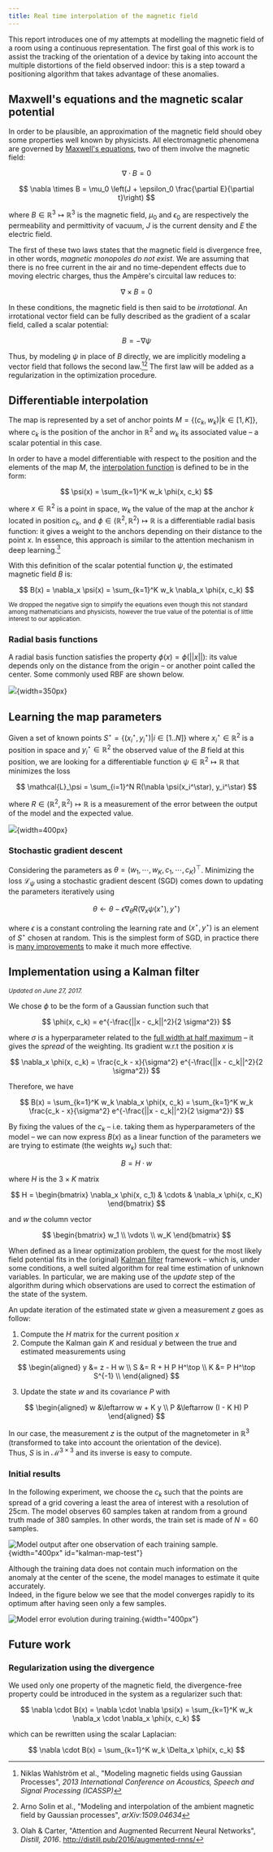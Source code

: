 ```yaml
---
title: Real time interpolation of the magnetic field
---
```


This report introduces one of my attempts at modelling the magnetic field of a 
room using a continuous representation. The first goal of this work is to assist 
the tracking of the orientation of a device by taking into account the multiple 
distortions of the field observed indoor: this is a step toward a positioning 
algorithm that takes advantage of these anomalies.

## Maxwell's equations and the magnetic scalar potential

In order to be plausible, an approximation of the magnetic field should obey 
some properties well known by physicists. All electromagnetic phenomena are 
governed by [Maxwell's 
equations](https://en.wikipedia.org/wiki/Maxwell%27s_equations#Formulation_in_SI_units_convention), 
two of them involve the magnetic field:

$$
  \nabla \cdot B = 0
$$

$$
  \nabla \times B = \mu_0 \left(J + \epsilon_0 \frac{\partial E}{\partial t}\right)
$$

where $B \in \mathbb{R}^3 \mapsto \mathbb{R}^3$ is the magnetic field, $\mu_0$ 
and $\epsilon_0$ are respectively the permeability and permittivity of vacuum, 
$J$ is the current density and $E$ the electric field. 

The first of these two laws states that the magnetic field is divergence free, 
in other words, *magnetic monopoles do not exist*. We are assuming that there is 
no free current in the air and no time-dependent effects due to moving electric 
charges, thus the Ampère's circuital law reduces to:

$$
  \nabla \times B = 0
$$

In these conditions, the magnetic field is then said to be *irrotational*. An 
irrotational vector field can be fully described as the gradient of a scalar 
field, called a scalar potential:

$$
  B = - \nabla \psi
$$

Thus, by modeling $\psi$ in place of $B$ directly, we are implicitly modeling a 
vector field that follows the second law.[^wahlstrom][^solin] The first law will 
be added as a regularization in the optimization procedure.

[^wahlstrom]: Niklas Wahlström et al., "Modeling magnetic fields using Gaussian 
  Processes", *2013 International Conference on Acoustics, Speech and Signal 
  Processing (ICASSP)*

[^solin]: Arno Solin et al., "Modeling and interpolation of the ambient magnetic 
  field by Gaussian processes", *arXiv:1509.04634*

## Differentiable interpolation

The map is represented by a set of anchor points $M = \{(c_k, w_k) | k \in [1, 
K]\}$, where $c_k$ is the position of the anchor in $\mathbb{R}^2$ and $w_k$ its 
associated value – a scalar potential in this case.

In order to have a model differentiable with respect to the position and the 
elements of the map $M$, the [interpolation function](https://en.wikipedia.org/wiki/Multivariate_interpolation) 
is defined to be in the form:

$$
  \psi(x) = \sum_{k=1}^K w_k \phi(x, c_k)
$$

where $x \in \mathbb{R}^2$ is a point in space, $w_k$ the value of the map at 
the anchor $k$ located in position $c_k$, and $\phi \in (\mathbb{R}^2, 
\mathbb{R}^2) \mapsto \mathbb{R}$ is a differentiable radial basis function: it 
gives a weight to the anchors depending on their distance to the point $x$.  In 
essence, this approach is similar to the attention mechanism in deep 
learning.[^attention]

With this definition of the scalar potential function $\psi$, the estimated 
magnetic field $B$ is:

$$
  B(x) = \nabla_x \psi(x) = \sum_{k=1}^K w_k \nabla_x \phi(x, c_k)
$$

<span style="font-size: smaller">
We dropped the negative sign to simplify the equations even though this not 
standard among mathematicians and physicists, however the true value of the 
potential is of little interest to our application.
</span>

[^attention]: Olah & Carter, "Attention and Augmented Recurrent Neural 
  Networks", *Distill, 2016*. http://distill.pub/2016/augmented-rnns/

### Radial basis functions

A radial basis function satisfies the property $\phi(x) = \phi(||x||)$: its 
value depends only on the distance from the origin – or another point called the 
center. Some commonly used RBF are shown below.

![](/media/magnetic-field-interpolation/rbf.svg){width=350px}

## Learning the map parameters

Given a set of known points $S^\star = \{ (x_i^\star, y_i^\star) | i \in [1..N] 
\}$ where $x_i^\star \in \mathbb{R}^2$ is a position in space and $y_i^\star \in 
\mathbb{R}^2$ the observed value of the $B$ field at this position, we are 
looking for a differentiable function $\psi \in \mathbb{R}^2 \mapsto \mathbb{R}$ 
that minimizes the loss

$$
  \mathcal{L}_\psi = \sum_{i=1}^N R(\nabla \psi(x_i^\star), y_i^\star)
$$

where $R \in (\mathbb{R}^2, \mathbb{R}^2) \mapsto \mathbb{R}$ is a measurement 
of the error between the output of the model and the expected value.

![](/media/magnetic-field-interpolation/magnetic-field-data.svg){width=400px}

### Stochastic gradient descent

Considering the parameters as $\theta = (w_1, \cdots, w_K, c_1, \cdots, 
c_K)^\top$. Minimizing the loss $\mathcal{L}_\psi$ using a stochastic gradient 
descent (SGD) comes down to updating the parameters iteratively using

$$
\theta \leftarrow \theta - \epsilon \nabla_\theta R(\nabla_x \psi(x^\star), 
y^\star)
$$

where $\epsilon$ is a constant controling the learning rate and $(x^\star, 
y^\star)$ is an element of $S^\star$ chosen at random. This is the simplest form 
of SGD, in practice there is [many 
improvements](http://sebastianruder.com/optimizing-gradient-descent/) to make it 
much more effective.

## Implementation using a Kalman filter
<div style="font-size: smaller; font-style: italic">
Updated on June 27, 2017.
</div>

We chose $\phi$ to be the form of a Gaussian function such that

$$
  \phi(x, c_k) = e^{-\frac{||x - c_k||^2}{2 \sigma^2}}
$$

where $\sigma$ is a hyperparameter related to the [full width at half 
maximum](https://en.wikipedia.org/wiki/Full_width_at_half_maximum) – it gives 
the *spread* of the weighting. Its gradient w.r.t the position $x$ is

$$
  \nabla_x \phi(x, c_k) = \frac{c_k - x}{\sigma^2}
                          e^{-\frac{||x - c_k||^2}{2 \sigma^2}}
$$

Therefore, we have

$$
B(x) = \sum_{k=1}^K w_k \nabla_x \phi(x, c_k)
     = \sum_{k=1}^K w_k \frac{c_k - x}{\sigma^2} e^{-\frac{||x - c_k||^2}{2 \sigma^2}}
$$

By fixing the values of the $c_k$ – i.e. taking them as hyperparameters of the 
model – we can now express $B(x)$ as a linear function of the parameters we are 
trying to estimate (the weights $w_k$) such that:

$$
  B = H \cdot w
$$

where $H$ is the $3 \times K$ matrix

$$
H =
\begin{bmatrix}
  \nabla_x \phi(x, c_1) & \cdots & \nabla_x \phi(x, c_K)
\end{bmatrix}
$$

and $w$ the column vector

$$
\begin{bmatrix}
  w_1 \\
  \vdots \\
  w_K
\end{bmatrix}
$$

When defined as a linear optimization problem, the quest for the most likely 
field potential fits in the (original) [Kalman 
filter](https://en.wikipedia.org/wiki/Kalman_filter) framework – which is, under 
some conditions, a well suited algorithm for real time estimation of unknown 
variables. In particular, we are making use of the *update* step of the 
algorithm during which observations are used to correct the estimation of the 
state of the system.

An update iteration of the estimated state $w$ given a measurement $z$ goes as 
follow:

<div class="algorithm">

1. Compute the $H$ matrix for the current position $x$
2. Compute the Kalman gain $K$ and residual $y$ between the true and estimated 
   measurements using

$$
\begin{aligned}
y &= z - H w \\
S &= R + H P H^\top \\
K &= P H^\top S^{-1} \\
\end{aligned}
$$

3. Update the state $w$ and its covariance $P$ with

$$
\begin{aligned}
w &\leftarrow w + K y \\
P &\leftarrow (I - K H) P
\end{aligned}
$$

</div>

In our case, the measurement $z$ is the output of the magnetometer in 
$\mathbb{R}^3$ (transformed to take into account the orientation of the device).  
Thus, $S$ is in $\mathcal{M}^{3\times3}$ and its inverse is easy to compute.

### Initial results

In the following experiment, we choose the $c_k$ such that the points are spread 
of a grid covering a least the area of interest with a resolution of 25cm. The 
model observes 60 samples taken at random from a ground truth made of 380 
samples. In other words, the train set is made of $N = 60$ samples.

![Model output after one observation of each training 
sample.](/media/magnetic-field-interpolation/kalman-map-test-1.svg){width="400px" 
id="kalman-map-test"}

<script type = "text/javascript">
  var images = [], x = 0;
  images[0] = "/media/magnetic-field-interpolation/kalman-map-test-1.svg";
  images[1] = "/media/magnetic-field-interpolation/kalman-map-test-2.svg";

  setInterval(function() {
    x = (x + 1) % images.length;
    document.getElementById("kalman-map-test").src = images[x];
  }, 2000);
</script>

Although the training data does not contain much information on the anomaly at 
the center of the scene, the model manages to estimate it quite accurately.  
Indeed, in the figure below we see that the model converges rapidly to its 
optimum after having seen only a few samples.

![Model error evolution during 
training.](/media/magnetic-field-interpolation/kalman-map-mse.svg){width="400px"}

## Future work

### Regularization using the divergence

We used only one property of the magnetic field, the divergence-free property 
could be introduced in the system as a regularizer such that:

$$
\nabla \cdot B(x) = \nabla \cdot \nabla \psi(x)
= \sum_{k=1}^K w_k \nabla_x \cdot \nabla_x \phi(x, c_k)
$$

which can be rewritten using the scalar Laplacian:

$$
\nabla \cdot B(x) = \sum_{k=1}^K w_k \Delta_x \phi(x, c_k)
$$

